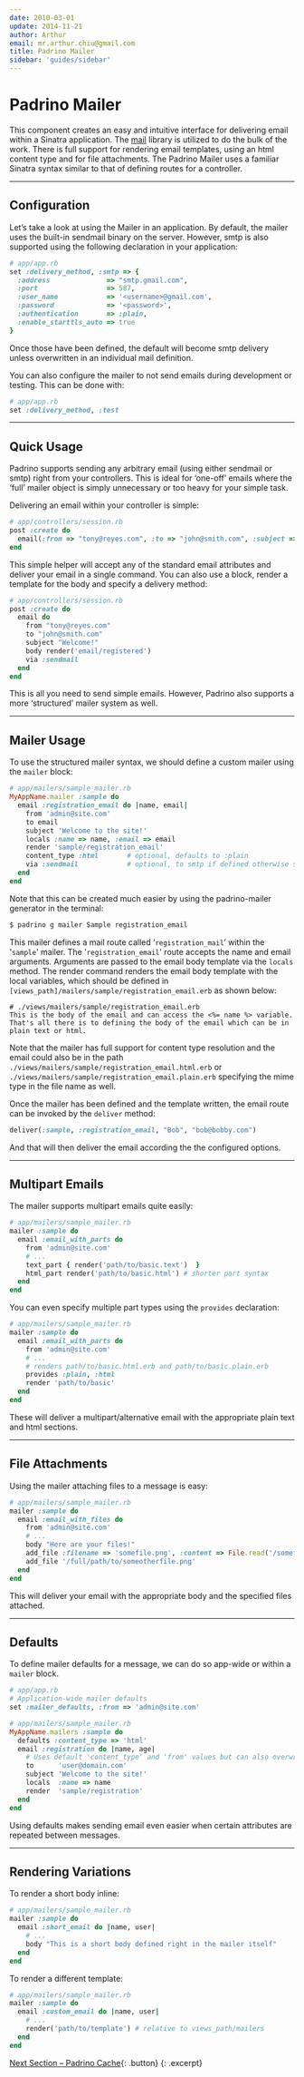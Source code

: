 ```yaml
---
date: 2010-03-01
update: 2014-11-21
author: Arthur
email: mr.arthur.chiu@gmail.com
title: Padrino Mailer
sidebar: 'guides/sidebar'
---
```


# Padrino Mailer

This component creates an easy and intuitive interface for delivering email
within a Sinatra application. The [mail](http://github.com/mikel/mail) library
is utilized to do the bulk of the work. There is full support for rendering
email templates, using an html content type and for file attachments. The
Padrino Mailer uses a familiar Sinatra syntax similar to that of defining routes
for a controller.

---

## Configuration

Let’s take a look at using the Mailer in an application. By default, the mailer
uses the built-in sendmail binary on the server. However, smtp is also supported
using the following declaration in your application:

~~~ ruby
# app/app.rb
set :delivery_method, :smtp => {
  :address              => "smtp.gmail.com",
  :port                 => 587,
  :user_name            => '<username>@gmail.com',
  :password             => '<password>',
  :authentication       => :plain,
  :enable_starttls_auto => true
}
~~~

Once those have been defined, the default will become smtp delivery unless
overwritten in an individual mail definition.

You can also configure the mailer to not send emails during development or
testing. This can be done with:

~~~ ruby
# app/app.rb
set :delivery_method, :test
~~~

---

## Quick Usage

Padrino supports sending any arbitrary email (using either sendmail or smtp)
right from your controllers. This is ideal for ‘one-off’ emails where the ‘full’
mailer object is simply unnecessary or too heavy for your simple task.

Delivering an email within your controller is simple:

~~~ ruby
# app/controllers/session.rb
post :create do
  email(:from => "tony@reyes.com", :to => "john@smith.com", :subject => "Welcome!", :body=>"Body")
end
~~~

This simple helper will accept any of the standard email attributes and deliver
your email in a single command. You can also use a block, render a template for
the body and specify a delivery method:

~~~ ruby
# app/controllers/session.rb
post :create do
  email do
    from "tony@reyes.com"
    to "john@smith.com"
    subject "Welcome!"
    body render('email/registered')
    via :sendmail
  end
end
~~~

This is all you need to send simple emails. However, Padrino also supports a
more ‘structured’ mailer system as well.

---

## Mailer Usage

To use the structured mailer syntax, we should define a custom mailer using the
`mailer` block:

~~~ ruby
# app/mailers/sample_mailer.rb
MyAppName.mailer :sample do
  email :registration_email do |name, email|
    from 'admin@site.com'
    to email
    subject 'Welcome to the site!'
    locals :name => name, :email => email
    render 'sample/registration_email'
    content_type :html       # optional, defaults to :plain
    via :sendmail            # optional, to smtp if defined otherwise sendmail
  end
end
~~~

Note that this can be created much easier by using the padrino-mailer generator
in the terminal:

~~~sh
$ padrino g mailer Sample registration_email
~~~

This mailer defines a mail route called ‘`registration_mail`’ within the
'`sample`' mailer. The '`registration_email`' route accepts the name and email
arguments. Arguments are passed to the email body template via the `locals`
method. The render command renders the email body template with the local
variables, which should be defined in
`[views_path]/mailers/sample/registration_email.erb` as shown below:

~~~erb
# ./views/mailers/sample/registration_email.erb
This is the body of the email and can access the <%= name %> variable.
That's all there is to defining the body of the email which can be in plain text or html.
~~~

Note that the mailer has full support for content type resolution and the email
could also be in the path `./views/mailers/sample/registration_email.html.erb`
or `./views/mailers/sample/registration_email.plain.erb` specifying the mime
type in the file name as well.

Once the mailer has been defined and the template written, the email route can
be invoked by the `deliver` method:

~~~ ruby
deliver(:sample, :registration_email, "Bob", "bob@bobby.com")
~~~

And that will then deliver the email according the the configured options.

---

## Multipart Emails

The mailer supports multipart emails quite easily:

~~~ ruby
# app/mailers/sample_mailer.rb
mailer :sample do
  email :email_with_parts do
    from 'admin@site.com'
    # ...
    text_part { render('path/to/basic.text')  }
    html_part render('path/to/basic.html') # shorter part syntax
  end
end
~~~

You can even specify multiple part types using the `provides` declaration:

~~~ ruby
# app/mailers/sample_mailer.rb
mailer :sample do
  email :email_with_parts do
    from 'admin@site.com'
    # ...
    # renders path/to/basic.html.erb and path/to/basic.plain.erb
    provides :plain, :html
    render 'path/to/basic'
  end
end
~~~

These will deliver a multipart/alternative email with the appropriate plain text
and html sections.

---

## File Attachments

Using the mailer attaching files to a message is easy:

~~~ ruby
# app/mailers/sample_mailer.rb
mailer :sample do
  email :email_with_files do
    from 'admin@site.com'
    # ...
    body "Here are your files!"
    add_file :filename => 'somefile.png', :content => File.read('/somefile.png')
    add_file '/full/path/to/someotherfile.png'
  end
end
~~~

This will deliver your email with the appropriate body and the specified files
attached.

---

## Defaults

To define mailer defaults for a message, we can do so app-wide or within a
`mailer` block.

~~~ ruby
# app/app.rb
# Application-wide mailer defaults
set :mailer_defaults, :from => 'admin@site.com'

# app/mailers/sample_mailer.rb
MyAppName.mailers :sample do
  defaults :content_type => 'html'
  email :registration do |name, age|
    # Uses default 'content_type' and 'from' values but can also overwrite them
    to      'user@domain.com'
    subject 'Welcome to the site!'
    locals  :name => name
    render  'sample/registration'
  end
end
~~~

Using defaults makes sending email even easier when certain attributes are
repeated between messages.

---

## Rendering Variations

To render a short body inline:

~~~ ruby
# app/mailers/sample_mailer.rb
mailer :sample do
  email :short_email do |name, user|
    # ...
    body "This is a short body defined right in the mailer itself"
  end
end
~~~

To render a different template:

~~~ ruby
# app/mailers/sample_mailer.rb
mailer :sample do
  email :custom_email do |name, user|
    # ...
    render('path/to/template') # relative to views_path/mailers
  end
end
~~~

[Next Section &ndash; Padrino Cache](/guides/padrino-cache){: .button}
{: .excerpt}
